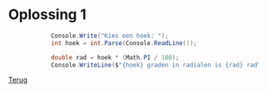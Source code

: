 # Oplossing 1

```csharp
            Console.Write("Kies een hoek: ");
            int hoek = int.Parse(Console.ReadLine());

            double rad = hoek * (Math.PI / 180);
            Console.WriteLine($"{hoek} graden in radialen is {rad} rad");
```

[Terug](../Hfdst4.md)
